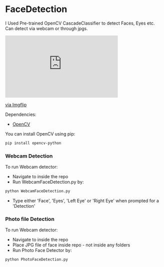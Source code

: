 
# FaceDetection

I Used Pre-trained OpenCV CascadeClassifier to detect Faces, Eyes etc. Can detect via webcam or through jpgs.

<div style="width:360px;max-width:100%;"><div style="height:0;padding-bottom:55%;position:relative;"><iframe width="360" height="198" style="position:absolute;top:0;left:0;width:100%;height:100%;" frameBorder="0" src="https://imgflip.com/embed/4a929e"></iframe></div><p><a href="https://imgflip.com/gif/4a929e">via Imgflip</a></p></div>

Dependencies:
* [OpenCV](https://opencv.org/)

You can install OpenCV using pip:
```bash
pip install opencv-python
```

### Webcam Detection

To run Webcam detector:
* Navigate to inside the repo
* Run WebcamFaceDetection.py by:

```bash
python WebcamFaceDetection.py
```
* Type either 'Face', 'Eyes', 'Left Eye' or 'Right Eye' when prompted for a 'Detection'

### Photo file Detection

To run Webcam detector:
* Navigate to inside the repo
* Place JPG file of face inside repo - not inside any folders
* Run Photo Face Detector by:

```bash
python PhotoFaceDetection.py
```
